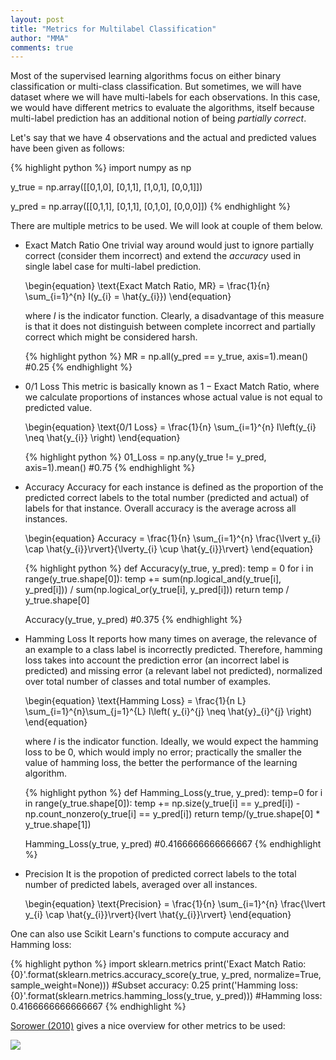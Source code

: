 ```yaml
---
layout: post
title: "Metrics for Multilabel Classification"
author: "MMA"
comments: true
---
```



Most of the supervised learning algorithms focus on either binary classification or multi-class classification. But sometimes, we will have dataset where we will have multi-labels for each observations. In this case, we would have different metrics to evaluate the algorithms, itself because multi-label prediction has an additional notion of being *partially correct*. 

Let's say that we have 4 observations and the actual and predicted values have been given as follows:

{% highlight python %} 
import numpy as np

y_true = np.array([[0,1,0],
                   [0,1,1],
                   [1,0,1],
                   [0,0,1]])

y_pred = np.array([[0,1,1],
                   [0,1,1],
                   [0,1,0],
                   [0,0,0]])
{% endhighlight %}

There are multiple metrics to be used. We will look at couple of them below.

* Exact Match Ratio
  One trivial way around would just to ignore partially correct (consider them incorrect) and extend the *accuracy* used in single label case for multi-label prediction. 
  
  \begin{equation}
  \text{Exact Match Ratio, MR} = \frac{1}{n} \sum_{i=1}^{n} I(y_{i} = \hat{y_{i}})
  \end{equation}
  
  where $I$ is the indicator function. Clearly, a disadvantage of this measure is that it does not distinguish between complete incorrect and partially correct which might be considered harsh. 
  
  {% highlight python %} 
  MR = np.all(y_pred == y_true, axis=1).mean()
  #0.25
  {% endhighlight %}
  
* 0/1 Loss
  This metric is basically known as $1 - \text{Exact Match Ratio}$, where we calculate proportions of instances whose actual value is not equal to predicted value.
  
  \begin{equation}
  \text{0/1 Loss} = \frac{1}{n} \sum_{i=1}^{n} I\left(y_{i} \neq \hat{y_{i}} \right)
  \end{equation}

  {% highlight python %} 
  01_Loss = np.any(y_true != y_pred, axis=1).mean()
  #0.75
  {% endhighlight %}

* Accuracy
  Accuracy for each instance is defined as the proportion of the predicted correct labels to the total number (predicted and actual) of labels for that instance. Overall accuracy is the average across all instances.
  
  \begin{equation}
  Accuracy = \frac{1}{n} \sum_{i=1}^{n} \frac{\lvert y_{i} \cap \hat{y_{i}}\rvert}{\lverty_{i} \cup \hat{y_{i}}\rvert}
  \end{equation}
  
  {% highlight python %} 
  def Accuracy(y_true, y_pred):
    temp = 0
    for i in range(y_true.shape[0]):
        temp += sum(np.logical_and(y_true[i], y_pred[i])) / sum(np.logical_or(y_true[i], y_pred[i]))
    return temp / y_true.shape[0]
    
  Accuracy(y_true, y_pred)
  #0.375
  {% endhighlight %}
  
* Hamming Loss
  It reports how many times on average, the relevance of an example to a class label is incorrectly predicted. Therefore, hamming loss takes into account the prediction error (an incorrect label is predicted) and missing error (a relevant label not predicted), normalized over total number of classes and total number of examples.
  
  \begin{equation}
  \text{Hamming Loss} = \frac{1}{n L} \sum_{i=1}^{n}\sum_{j=1}^{L} I\left( y_{i}^{j} \neq \hat{y}_{i}^{j} \right)
  \end{equation}
  
  where $I$ is the indicator function. Ideally, we would expect the hamming loss to be 0, which would imply no error; practically the smaller the value of hamming loss, the better the performance of the learning algorithm. 
  
  {% highlight python %}
  def Hamming_Loss(y_true, y_pred):
    temp=0
    for i in range(y_true.shape[0]):
        temp += np.size(y_true[i] == y_pred[i]) - np.count_nonzero(y_true[i] == y_pred[i])
    return temp/(y_true.shape[0] * y_true.shape[1])
    
  Hamming_Loss(y_true, y_pred)
  #0.4166666666666667
  {% endhighlight %}
  
* Precision
  It is the propotion of predicted correct labels to the total number of predicted labels, averaged over all instances.
  
  \begin{equation}
  \text{Precision} = \frac{1}{n} \sum_{i=1}^{n} \frac{\lvert y_{i} \cap \hat{y_{i}}\rvert}{lvert \hat{y_{i}}\rvert}
  \end{equation}
  
  

One can also use Scikit Learn's functions to compute accuracy and Hamming loss:

{% highlight python %}
import sklearn.metrics
print('Exact Match Ratio: {0}'.format(sklearn.metrics.accuracy_score(y_true, y_pred, normalize=True, sample_weight=None)))
#Subset accuracy: 0.25
print('Hamming loss: {0}'.format(sklearn.metrics.hamming_loss(y_true, y_pred))) 
#Hamming loss: 0.4166666666666667
{% endhighlight %}

[Sorower (2010)](https://pdfs.semanticscholar.org/6b56/91db1e3a79af5e3c136d2dd322016a687a0b.pdf) gives a nice overview for other metrics to be used:

![](https://github.com/mmuratarat/mmuratarat.github.io/blob/master/_posts/images/Multilabel_metrics.png?raw=true)
